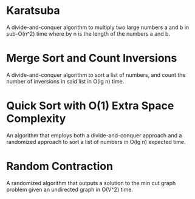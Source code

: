 # Karatsuba

A divide-and-conquer algorithm to multiply two large numbers a and b in sub-O(n^2) time where by n is the length of the numbers a and b.

# Merge Sort and Count Inversions

A divide-and-conquer algorithm to sort a list of numbers, and count the number of inversions in said list in O(lg n) time.

# Quick Sort with O(1) Extra Space Complexity

An algorithm that employs both a divide-and-conquer approach and a randomized approach to sort a list of numbers in O(lg n) expected time.

# Random Contraction

A randomized algorithm that outputs a solution to the min cut graph problem given an undirected graph in O(V^2) time.
